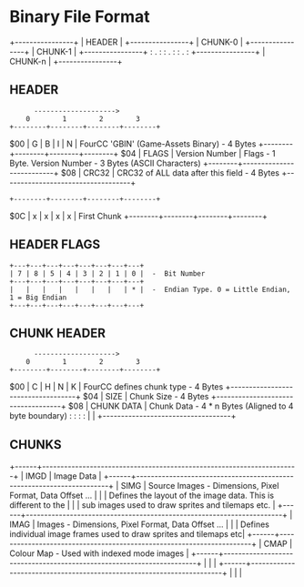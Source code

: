 Binary File Format
==================


+----------------+
|     HEADER     |
+----------------+
|     CHUNK-0    |
+----------------+
|     CHUNK-1    |
+----------------+
:       .        :
:       .        :
:       .        :
+----------------+
|     CHUNK-n    |
+----------------+


HEADER
------

          -------------------->
        0        1        2        3
    +--------+--------+--------+--------+
$00 |   G    |   B    |   I    |   N    |			FourCC 'GBIN' (Game-Assets Binary) - 4 Bytes
    +--------+--------+--------+--------+
$04 | FLAGS  |      Version Number      |			Flags - 1 Byte. Version Number - 3 Bytes (ASCII Characters)
    +--------+--------------------------+
$08 |               CRC32               |			CRC32 of ALL data after this field - 4 Bytes 
    +-----------------------------------+

    +--------+--------+--------+--------+
$0C |   x    |   x    |   x    |   x    |			First Chunk
    +--------+--------+--------+--------+

HEADER FLAGS
------------

    +---+---+---+---+---+---+---+---+
    | 7 | 8 | 5 | 4 | 3 | 2 | 1 | 0 |  -  Bit Number
    +---+---+---+---+---+---+---+---+
    |   |   |   |   |   |   |   | * |  -  Endian Type. 0 = Little Endian, 1 = Big Endian
    +---+---+---+---+---+---+---+---+



CHUNK HEADER
------------

          -------------------->
        0        1        2        3
    +--------+--------+--------+--------+
$00 |   C    |   H    |   N    |   K    |			FourCC defines chunk type - 4 Bytes
    +-----------------------------------+
$04 |               SIZE                |			Chunk Size - 4 Bytes
    +-----------------------------------+
$08 |            CHUNK DATA             |			Chunk Data - 4 * n Bytes (Aligned to 4 byte boundary)
    :                                   :
		:                                   :
		|                                   |
    +-----------------------------------+


CHUNKS
------

+------+----------------------------------------------------------------------+
| IMGD | Image Data                                                           |
+------+----------------------------------------------------------------------+
| SIMG | Source Images - Dimensions, Pixel Format, Data Offset ...            |
|      | Defines the layout of the image data. This is different to the       |
|      | sub images used to draw sprites and tilemaps etc.                    |
+------+----------------------------------------------------------------------+
| IMAG | Images - Dimensions, Pixel Format, Data Offset ...                   |
|      | Defines individual image frames used to draw sprites and tilemaps etc|
+------+----------------------------------------------------------------------+
| CMAP | Colour Map - Used with indexed mode images                           |
+------+----------------------------------------------------------------------+
|      |                                                                      |
+------+----------------------------------------------------------------------+
|      |                                                                      |

